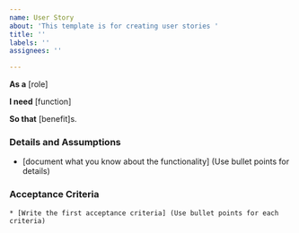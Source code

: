 ```yaml
---
name: User Story
about: 'This template is for creating user stories '
title: ''
labels: ''
assignees: ''

---
```


**As a** [role]

**I need** [function] 

**So that** [benefit]s.

### Details and Assumptions

* [document what you know about the functionality] (Use bullet points for details)

### Acceptance Criteria

```Gherkin
* [Write the first acceptance criteria] (Use bullet points for each criteria)
```
